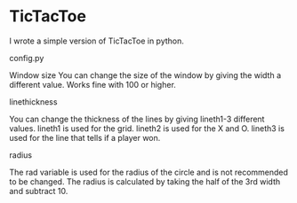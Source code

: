 # TicTacToe
I wrote a simple version of TicTacToe in python.

config.py

Window size
You can change the size of the window by giving the width a different value.
Works fine with 100 or higher.


linethickness

You can change the thickness of the lines by giving lineth1-3 different values.
lineth1 is used for the grid.
lineth2 is used for the X and O.
lineth3 is used for the line that tells if a player won.


radius

The rad variable is used for the radius of the circle and is not recommended to be changed.
The radius is calculated by taking the half of the 3rd width and subtract 10.

